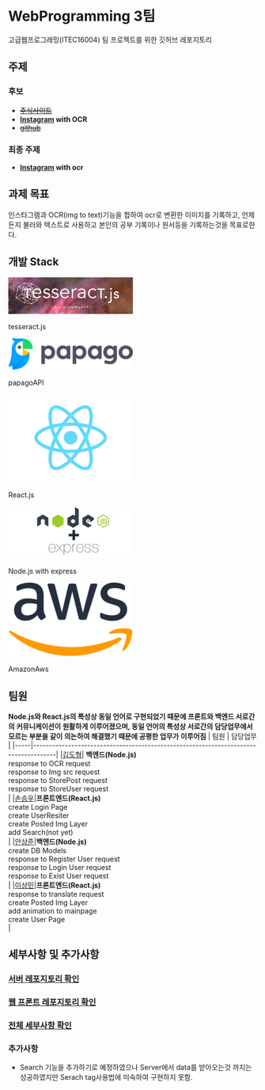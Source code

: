 
# WebProgramming 3팀
고급웹프로그래밍(ITEC16004) 팀 프로젝트를 위한 깃허브 레포지토리

## 주제

### 후보
  - ~~[주식사이트](https://www.investing.com/)~~
  - **[Instagram](https://www.instagram.com/) with OCR**
  -  ~~[github](https://github.com/)~~

### 최종 주제
  - **[Instagram](https://www.instagram.com/) with ocr**

## 과제 목표
인스타그램과 OCR(img to text)기능을 합하여 ocr로 변환한 이미지를 기록하고, 언제든지 불러와 텍스트로 사용하고 본인의 공부 기록이나 원서등을 기록하는것을 목표로한다.

## 개발 Stack

<img src="./img/tesseract.png" width="50%" height="auto">

tesseract.js

<img src="./img/papago.png" width="50%" height="auto">

papagoAPI
	
<img src="./img/reactjs.png" width="50%" height="auto">

React.js
	
<img src="./img/nodejs.png" width="50%" height="auto">

Node.js with express
	
<img src="./img/amazon.png" width="50%" height="auto">

AmazonAws

## 팀원
**Node.js와 React.js의 특성상 동일 언어로 구현되었기 때문에 프론트와 백엔드 서로간의 커뮤니케이션이 원활하게 이루어졌으며, 동일 언어의 특성상 서로간의 담당업무에서 모르는 부분을 같이 의논하여 해결했기 때문에 공평한 업무가 이루어짐**
| 팀원 | 담당업무 |
|-----|-------------------------------------------------------------------------------------|
|[김도형](https://github.com/DooooH)| **백엔드(Node.js)**<br>response to OCR request<br>response to Img src request<br>response to StorePost request<br>response to StoreUser request<br>|
|[손승우](https://github.com/S0N05)|**프론트엔드(React.js)**<br>create Login Page<br>create UserResiter<br>create Posted Img Layer<br>add Search(not yet)<br>|
|[안상준](https://github.com/twknds)|**백엔드(Node.js)**<br>create DB Models<br>response to Register User request<br>response to Login User request<br>response to Exist User request<br>|
|[이상민](https://github.com/Sangmeeeee)|**프론트엔드(React.js)**<br>response to translate request<br>create Posted Img Layer<br>add animation to mainpage<br>create User Page<br>|


## 세부사항 및 추가사항
### [서버 레포지토리 확인](https://github.com/Sangmeeeee/WebProgramming/tree/main/ocrstagram/servers)

### [웹 프론트 레포지토리 확인](https://github.com/Sangmeeeee/WebProgramming/tree/main/ocrstagram/)

### [전체 세부사항 확인](https://github.com/Sangmeeeee/WebProgramming/tree/main/보고서)

### 추가사항
- Search 기능을 추가하기로 예정하였으나 Server에서 data를 받아오는것 까지는 성공하였지만 Serach tag사용법에 미숙하여 구현하지 못함.
